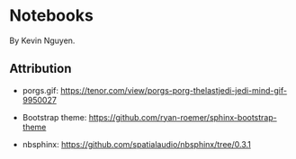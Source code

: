 # Notebooks

By Kevin Nguyen.

## Attribution

- porgs.gif: https://tenor.com/view/porgs-porg-thelastjedi-jedi-mind-gif-9950027

- Bootstrap theme: https://github.com/ryan-roemer/sphinx-bootstrap-theme

- nbsphinx: https://github.com/spatialaudio/nbsphinx/tree/0.3.1